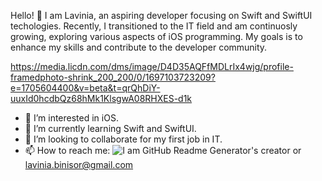 

 Hello! 👋 I am Lavinia, an aspiring developer focusing on Swift and SwiftUI techologies. Recently, I transitioned to the IT field and am continuosly growing, exploring various aspects of iOS programming.
 My goals is to enhance my skills and contribute to the developer community.

 https://media.licdn.com/dms/image/D4D35AQFfMDLrIx4wjg/profile-framedphoto-shrink_200_200/0/1697103723209?e=1705604400&v=beta&t=qrQhDiY-uuxId0hcdbQz68hMk1KlsgwA08RHXES-d1k
 
- 👀 I’m interested in iOS.
- 🌱 I’m currently learning Swift and SwiftUI.
- 💞️ I’m looking to collaborate for my first job in IT.
- 📫 How to reach me: ![I am GitHub Readme Generator's creator](https://www.linkedin.com/in/lavinia-bini%C8%99or-0b2173277/)
 or lavinia.binisor@gmail.com

<!---
LaviniaBinisor/LaviniaBinisor is a ✨ special ✨ repository because its `README.md` (this file) appears on your GitHub profile.
You can click the Preview link to take a look at your changes.
--->
